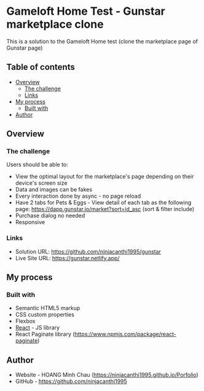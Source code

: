 # Gameloft Home Test - Gunstar marketplace clone

This is a solution to the Gameloft Home test (clone the marketplace page of Gunstar page)

## Table of contents

- [Overview](#overview)
    - [The challenge](#the-challenge)
    - [Links](#links)
- [My process](#my-process)
    - [Built with](#built-with)
- [Author](#author)

## Overview

### The challenge

Users should be able to:

- View the optimal layout for the marketplace's page depending on their device's screen size
- Data and images can be fakes
- Every interaction done by async - no page reload
- Have 2 tabs for Pets & Eggs - View detail of each tab as the following page: https://dapp.gunstar.io/market?sort=id_asc (sort & filter include)
- Purchase dialog no needed
- Responsive

### Links

- Solution URL: https://github.com/ninjacanthi1995/gunstar
- Live Site URL: https://gunstar.netlify.app/

## My process

### Built with

- Semantic HTML5 markup
- CSS custom properties
- Flexbox
- [React](https://reactjs.org/) - JS library
- React Paginate library (https://www.npmjs.com/package/react-paginate)

## Author

- Website - HOANG Minh Chau (https://ninjacanthi1995.github.io/Porfolio)
- GitHub - https://github.com/ninjacanthi1995